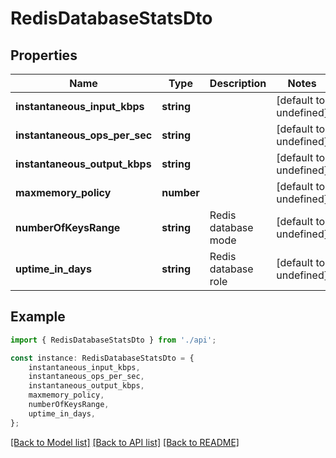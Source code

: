 # RedisDatabaseStatsDto


## Properties

Name | Type | Description | Notes
------------ | ------------- | ------------- | -------------
**instantaneous_input_kbps** | **string** |  | [default to undefined]
**instantaneous_ops_per_sec** | **string** |  | [default to undefined]
**instantaneous_output_kbps** | **string** |  | [default to undefined]
**maxmemory_policy** | **number** |  | [default to undefined]
**numberOfKeysRange** | **string** | Redis database mode | [default to undefined]
**uptime_in_days** | **string** | Redis database role | [default to undefined]

## Example

```typescript
import { RedisDatabaseStatsDto } from './api';

const instance: RedisDatabaseStatsDto = {
    instantaneous_input_kbps,
    instantaneous_ops_per_sec,
    instantaneous_output_kbps,
    maxmemory_policy,
    numberOfKeysRange,
    uptime_in_days,
};
```

[[Back to Model list]](../README.md#documentation-for-models) [[Back to API list]](../README.md#documentation-for-api-endpoints) [[Back to README]](../README.md)
